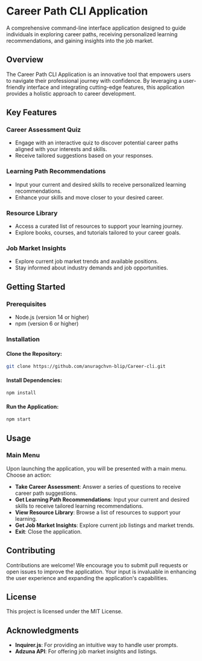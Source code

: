 # Career Path CLI Application

A comprehensive command-line interface application designed to guide individuals in exploring career paths, receiving personalized learning recommendations, and gaining insights into the job market.

## Overview
The Career Path CLI Application is an innovative tool that empowers users to navigate their professional journey with confidence. By leveraging a user-friendly interface and integrating cutting-edge features, this application provides a holistic approach to career development.

## Key Features
### Career Assessment Quiz
- Engage with an interactive quiz to discover potential career paths aligned with your interests and skills.
- Receive tailored suggestions based on your responses.

### Learning Path Recommendations
- Input your current and desired skills to receive personalized learning recommendations.
- Enhance your skills and move closer to your desired career.

### Resource Library
- Access a curated list of resources to support your learning journey.
- Explore books, courses, and tutorials tailored to your career goals.

### Job Market Insights
- Explore current job market trends and available positions.
- Stay informed about industry demands and job opportunities.

## Getting Started
### Prerequisites
- Node.js (version 14 or higher)
- npm (version 6 or higher)

### Installation
#### Clone the Repository:
```sh
git clone https://github.com/anuragchvn-blip/Career-cli.git
```
#### Install Dependencies:
```sh
npm install
```
#### Run the Application:
```sh
npm start
```

## Usage
### Main Menu
Upon launching the application, you will be presented with a main menu. Choose an action:
- **Take Career Assessment**: Answer a series of questions to receive career path suggestions.
- **Get Learning Path Recommendations**: Input your current and desired skills to receive tailored learning recommendations.
- **View Resource Library**: Browse a list of resources to support your learning.
- **Get Job Market Insights**: Explore current job listings and market trends.
- **Exit**: Close the application.

## Contributing
Contributions are welcome! We encourage you to submit pull requests or open issues to improve the application. Your input is invaluable in enhancing the user experience and expanding the application's capabilities.

## License
This project is licensed under the MIT License.

## Acknowledgments
- **Inquirer.js**: For providing an intuitive way to handle user prompts.
- **Adzuna API**: For offering job market insights and listings.

